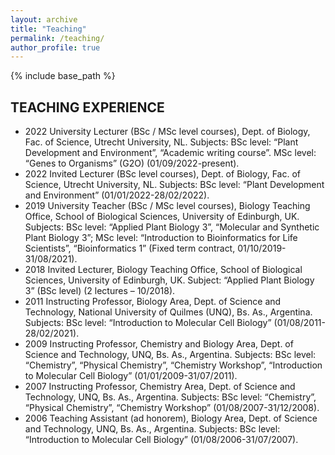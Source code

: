 ```yaml
---
layout: archive
title: "Teaching"
permalink: /teaching/
author_profile: true
---
```


{% include base_path %}

## TEACHING EXPERIENCE
-	2022 University Lecturer (BSc / MSc level courses), Dept. of Biology, Fac. of Science, Utrecht University, NL. Subjects: BSc level: “Plant Development and Environment”, “Academic writing course”. MSc level: “Genes to Organisms” (G2O) (01/09/2022-present).
-	2022 Invited Lecturer (BSc level courses), Dept. of Biology, Fac. of Science, Utrecht University, NL. Subjects: BSc level: “Plant Development and Environment” (01/01/2022-28/02/2022).
-	2019 University Teacher (BSc / MSc level courses), Biology Teaching Office, School of Biological Sciences, University of Edinburgh, UK. Subjects: BSc level: “Applied Plant Biology 3”, “Molecular and Synthetic Plant Biology 3”; MSc level: “Introduction to Bioinformatics for Life Scientists”, “Bioinformatics 1” (Fixed term contract, 01/10/2019-31/08/2021).
-	2018 Invited Lecturer, Biology Teaching Office, School of Biological Sciences, University of Edinburgh, UK. Subject: “Applied Plant Biology 3” (BSc level) (2 lectures – 10/2018).
-	2011 Instructing Professor, Biology Area, Dept. of Science and Technology, National University of Quilmes (UNQ), Bs. As., Argentina. Subjects: BSc level: “Introduction to Molecular Cell Biology” (01/08/2011-28/02/2021).
-	2009 Instructing Professor, Chemistry and Biology Area, Dept. of Science and Technology, UNQ, Bs. As., Argentina. Subjects: BSc level: “Chemistry”, “Physical Chemistry”, “Chemistry Workshop”, “Introduction to Molecular Cell Biology” (01/01/2009-31/07/2011).
-	2007 Instructing Professor, Chemistry Area, Dept. of Science and Technology, UNQ, Bs. As., Argentina. Subjects: BSc level: “Chemistry”, “Physical Chemistry”, “Chemistry Workshop” (01/08/2007-31/12/2008).
-	2006 Teaching Assistant (ad honorem), Biology Area, Dept. of Science and Technology, UNQ, Bs. As., Argentina. Subjects: BSc level: “Introduction to Molecular Cell Biology”  (01/08/2006-31/07/2007).
